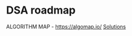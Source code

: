 # DSA roadmap
ALGORITHM MAP  - https://algomap.io/
[Solutions](https://github.com/harish-AK/DSA-roadmap/blob/main/AlGORITHM%20MAP.ipynb)
